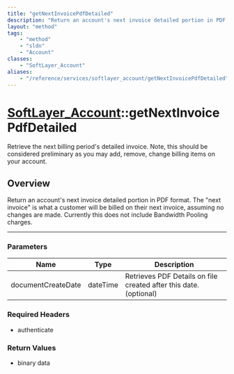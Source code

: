 ```yaml
---
title: "getNextInvoicePdfDetailed"
description: "Return an account's next invoice detailed portion in PDF format. The 'next invoice' is what a customer will be billed on... "
layout: "method"
tags:
    - "method"
    - "sldn"
    - "Account"
classes:
    - "SoftLayer_Account"
aliases:
    - "/reference/services/softlayer_account/getNextInvoicePdfDetailed"
---
```

# [SoftLayer_Account](/reference/services/SoftLayer_Account)::getNextInvoicePdfDetailed

Retrieve the next billing period's detailed invoice. Note, this should be considered preliminary as you may add, remove, change billing items on your account.


## Overview 
Return an account's next invoice detailed portion in PDF format. The "next invoice" is what a customer will be billed on their next invoice, assuming no changes are made. Currently this does not include Bandwidth Pooling charges.

-----

### Parameters 
|Name | Type | Description |
| --- | --- | --- |
|documentCreateDate| dateTime| Retrieves PDF Details on file created after this date. (optional)|


### Required Headers
* authenticate


### Return Values
* binary data




